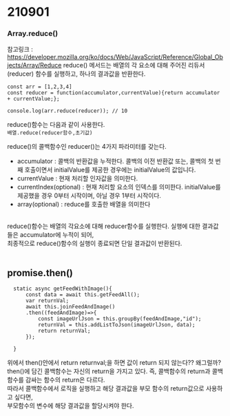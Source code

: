 # 210901
### Array.reduce()
참고링크 : https://developer.mozilla.org/ko/docs/Web/JavaScript/Reference/Global_Objects/Array/Reduce
reduce() 메서드는 배열의 각 요소에 대해 주어진 리듀서(reducer) 함수를 실행하고, 하나의 결과값을 반환한다.
```
const arr = [1,2,3,4]
const reducer = function(accumulator,currentValue){return accumulator + currentValue;};

console.log(arr.reduce(reducer)); // 10
```
reduce()함수는 다음과 같이 사용한다.</br>
`배열.reduce(reducer함수,초기값)`</br>

reduce()의 콜백함수인 reducer()는 4가지 파라미터를 갖는다.</br>
- accumulator :  콜백의 반환값을 누적한다. 콜백의 이전 반환값 또는, 콜백의 첫 번째 호출이면서 initialValue를 제공한 경우에는 initialValue의 값입니다.</br>
- currentValue : 현재 처리할 인자값을 의미한다.</br>
- currentIndex(optional) : 현재 처리할 요소의 인덱스를 의미한다. initialValue를 제공했을 경우 0부터 시작이며, 아닐 경우 1부터 시작이다.</br>
- array(optional) : reduce를 호출한 배열을 의미한다</br>
</br>
reduce()함수는 배열의 각요소에 대해 reducer함수를 실행한다. 실행에 대한 결과값들은 accumulator에 누적이 되어,</br>
최종적으로 reduce()함수의 실행이 종료되면 단일 결과값이 반환된다.</br>
</br>

## promise.then()
```
  static async getFeedWithImage(){
      const data = await this.getFeedAll();
      var returnVal;
      await this.joinFeedAndImage()
      .then((feedAndImage)=>{
          const imageUrlJson = this.groupBy(feedAndImage,"id");
          returnVal = this.addListToJson(imageUrlJson, data);
          return returnVal;
      });

  }
```
위에서 then()안에서 return returnval;을 하면 값이 return 되지 않는다?? 왜그럴까?</br>
then()에 담긴 콜백함수는 자신의 return을 가지고 있다. 즉, 콜백함수의 return과 콜백함수를 감싸는 함수의 return은 다르다.</br>
따라서 콜백함수에서 로직을 실행하고 해당 결과값을 부모 함수의 return값으로 사용하고 싶다면,</br>
부모함수의 변수에 해당 결과값을 할당시켜야 한다.</br>

